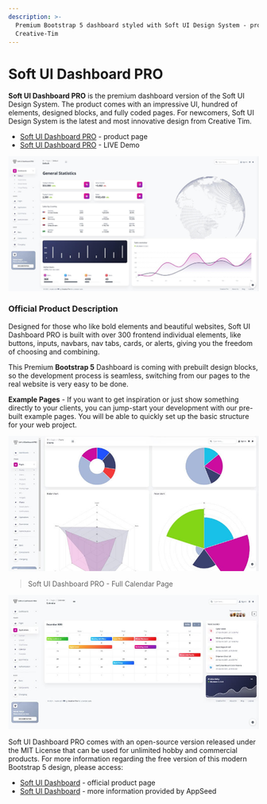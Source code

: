 ```yaml
---
description: >-
  Premium Bootstrap 5 dashboard styled with Soft UI Design System - provided by
  Creative-Tim
---
```


# Soft UI Dashboard PRO

**Soft UI Dashboard PRO** is the premium dashboard version of the Soft UI Design System. The product comes with an impressive UI, hundred of elements, designed blocks, and fully coded pages. For newcomers, Soft UI Design System is the latest and most innovative design from Creative Tim.

* [Soft UI Dashboard PRO](https://bit.ly/2RtSXVa) - product page
* [Soft UI Dashboard PRO](https://bit.ly/3vVUVwl) - LIVE Demo

![Soft UI Dashboard PRO - Bootstrap 5 Template.](../../.gitbook/assets/soft-ui-dashboard-pro-cover.jpg)

### Official Product Description

Designed for those who like bold elements and beautiful websites, Soft UI Dashboard PRO is built with over 300 frontend individual elements, like buttons, inputs, navbars, nav tabs, cards, or alerts, giving you the freedom of choosing and combining. 

This Premium **Bootstrap 5** Dashboard is coming with prebuilt design blocks, so the development process is seamless, switching from our pages to the real website is very easy to be done. 

 **Example Pages** - If you want to get inspiration or just show something directly to your clients, you can jump-start your development with our pre-built example pages. You will be able to quickly set up the basic structure for your web project.

![Soft UI Dashboard PRO - Charts Page.](../../.gitbook/assets/soft-ui-dashboard-pro-charts.jpg)

> Soft UI Dashboard PRO - Full Calendar Page

![Soft UI Dashboard PRO - Full Calendar Page.](../../.gitbook/assets/soft-ui-dashboard-pro-calendar.jpg)

Soft UI Dashboard PRO comes with an open-source version released under the MIT License that can be used for unlimited hobby and commercial products. For more information regarding the free version of this modern Bootstrap 5 design, please access:

* [Soft UI Dashboard](https://bit.ly/2Q1uIfK) - official product page
* [Soft UI Dashboard](soft-ui-dashboard.md) - more information provided by AppSeed 

